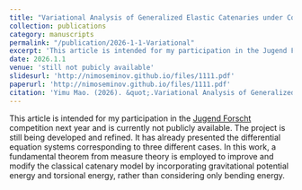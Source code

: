 ```yaml
---
title: "Variational Analysis of Generalized Elastic Catenaries under Constrained Energy Functionals: One-Dimensional Curves in Two and Three Dimensions and Tubular Surfaces in Three Dimensions (German)"
collection: publications
category: manuscripts
permalink: "/publication/2026-1-1-Variational" 
excerpt: 'This article is intended for my participation in the Jugend Forscht competition next year and is currently not publicly available. The project is still being developed and refined. It has already presented the differential equation systems corresponding to three different cases. In this work, a fundamental theorem from measure theory is employed to improve and modify the classical catenary model by incorporating gravitational potential energy and torsional energy, rather than considering only bending energy.'
date: 2026.1.1
venue: 'still not pubicly available'
slidesurl: 'http://nimoseminov.github.io/files/1111.pdf'
paperurl: 'http://nimoseminov.github.io/files/1111.pdf'
citation: 'Yimu Mao. (2026). &quot;.Variational Analysis of Generalized Elastic Catenaries under Constrained Energy Functionals: One-Dimensional Curves in Two and Three Dimensions and Tubular Surfaces in Three Dimensions &quot'
---
```


This article is intended for my participation in the [Jugend Forscht](https://www.jugend-forscht.de/) competition next year and is currently not publicly available. The project is still being developed and refined. It has already presented the differential equation systems corresponding to three different cases. In this work, a fundamental theorem from measure theory is employed to improve and modify the classical catenary model by incorporating gravitational potential energy and torsional energy, rather than considering only bending energy.
